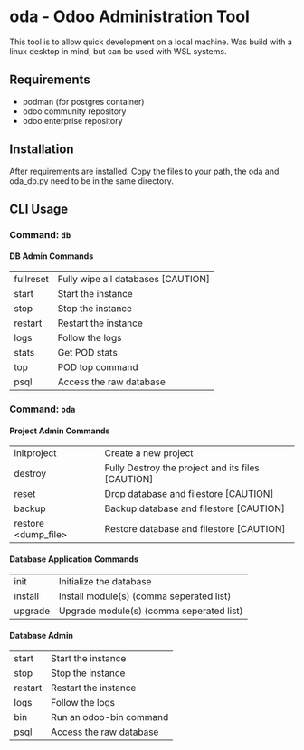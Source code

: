 # oda - Odoo Administration Tool
This tool is to allow quick development on a local machine. Was build with a linux desktop in mind, but can be used with WSL systems.

## Requirements
* podman (for postgres container)
* odoo community repository
* odoo enterprise repository

## Installation
After requirements are installed. Copy the files to your path, the oda and oda_db.py need to be in the same directory.

## CLI Usage

### Command: `db`

#### DB Admin Commands

|  |  |
| - | - | 
| fullreset | Fully wipe all databases [CAUTION] |
| start | Start the instance |
| stop | Stop the instance |
| restart | Restart the instance |
| logs | Follow the logs |
| stats | Get POD stats |
| top | POD top command |
| psql | Access the raw database |

### Command: `oda`

#### Project Admin Commands

|  |  |
| - | - |
| initproject | Create a new project |
| destroy | Fully Destroy the project and its files [CAUTION] |
| reset | Drop database and filestore [CAUTION] |
| backup | Backup database and filestore [CAUTION] |
| restore <dump_file> | Restore database and filestore [CAUTION] |

#### Database Application Commands

|  |  |
| - | - |
| init | Initialize the database |
| install <modules> | Install module(s) (comma seperated list) |
| upgrade <modules> | Upgrade module(s) (comma seperated list) |

#### Database Admin

|  |  |
| - | - |
| start | Start the instance |
| stop | Stop the instance |
| restart | Restart the instance |
| logs | Follow the logs |
| bin <command> | Run an odoo-bin command |
| psql | Access the raw database |
